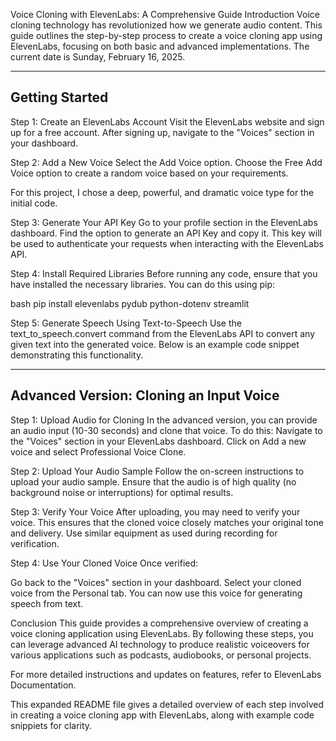 Voice Cloning with ElevenLabs: A Comprehensive Guide Introduction Voice cloning technology has revolutionized how we generate audio content. This guide outlines the step-by-step process to create a voice cloning app using ElevenLabs, focusing on both basic and advanced implementations. The current date is Sunday, February 16, 2025.

----------------------
Getting Started 
----------------------

Step 1: Create an ElevenLabs Account Visit the ElevenLabs website and sign up for a free account.
After signing up, navigate to the "Voices" section in your dashboard.

Step 2: Add a New Voice Select the Add Voice option.
Choose the Free Add Voice option to create a random voice based on your requirements.

For this project, I chose a deep, powerful, and dramatic voice type for the initial code.

Step 3: Generate Your API Key Go to your profile section in the ElevenLabs dashboard.
Find the option to generate an API Key and copy it. This key will be used to authenticate your requests when interacting with the ElevenLabs API.

Step 4: Install Required Libraries Before running any code, ensure that you have installed the necessary libraries. You can do this using pip:

bash pip install elevenlabs pydub python-dotenv streamlit

Step 5: Generate Speech Using Text-to-Speech Use the text_to_speech.convert command from the ElevenLabs API to convert any given text into the generated voice. Below is an example code snippet demonstrating this functionality.

---------------------
Advanced Version: Cloning an Input Voice 
---------------------

Step 1: Upload Audio for Cloning In the advanced version, you can provide an audio input (10-30 seconds) and clone that voice. 
To do this:
     Navigate to the "Voices" section in your ElevenLabs dashboard.
     Click on Add a new voice and select Professional Voice Clone.

Step 2: Upload Your Audio Sample Follow the on-screen instructions to upload your audio sample.
Ensure that the audio is of high quality (no background noise or interruptions) for optimal results.

Step 3: Verify Your Voice After uploading, you may need to verify your voice. This ensures that the cloned voice closely matches your original tone and delivery.
Use similar equipment as used during recording for verification.

Step 4: Use Your Cloned Voice Once verified:

Go back to the "Voices" section in your dashboard.
Select your cloned voice from the Personal tab.
You can now use this voice for generating speech from text.

Conclusion This guide provides a comprehensive overview of creating a voice cloning application using ElevenLabs. By following these steps, you can leverage advanced AI technology to produce realistic voiceovers for various applications such as podcasts, audiobooks, or personal projects.

For more detailed instructions and updates on features, refer to ElevenLabs Documentation.

This expanded README file gives a detailed overview of each step involved in creating a voice cloning app with ElevenLabs, along with example code snippiets for clarity.
